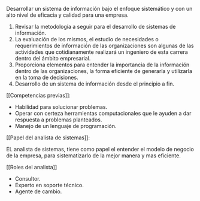
Desarrollar un sistema de información bajo el enfoque sistemático y con un alto nivel de eficacia y calidad para una empresa.

1.  Revisar la metodología a seguir para el desarrollo de sistemas de información.
2. La evaluación de los mismos, el estudio de necesidades o requerimientos de información de las organizaciones son algunas de las actividades que cotidianamente realizará un ingeniero de esta carrera dentro del ámbito empresarial.
3. Proporciona elementos para entender la importancia de la información dentro de las organizaciones, la forma eficiente de generarla y utilizarla en la toma de decisiones.
4. Desarrollo de un sistema de información desde el principio a fin.


[[Competencias previas]]:

- Habilidad para solucionar problemas.
- Operar con certeza herramientas computacionales que le ayuden a dar respuesta a problemas planteados.
- Manejo de un lenguaje de programación.

[[Papel del analista de sistemas]]:

EL analista de sistemas, tiene como papel el entender el modelo de negocio de la empresa, para sistematizarlo de la mejor manera y mas eficiente.

[[Roles del analista]]
- Consultor.
- Experto en soporte técnico.
- Agente de cambio.
